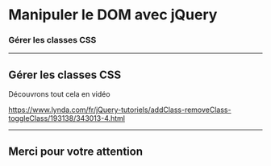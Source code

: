 <!-- footer: Copyright 2017 © Glenn ROLLAND – Reproduction interdite -->
<!-- page_number : true -->

<link rel="stylesheet" href="../../assets/style.css" />

# Manipuler le DOM avec jQuery

### Gérer les classes CSS

<!-- 04/03 Vidéo (screencast) -->

----

## Gérer les classes CSS

Découvrons tout cela en vidéo

https://www.lynda.com/fr/jQuery-tutoriels/addClass-removeClass-toggleClass/193138/343013-4.html

----

## Merci pour votre attention


